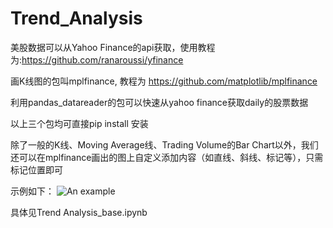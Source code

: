 # Trend_Analysis

美股数据可以从Yahoo Finance的api获取，使用教程为:https://github.com/ranaroussi/yfinance

画K线图的包叫mplfinance, 教程为 https://github.com/matplotlib/mplfinance

利用pandas_datareader的包可以快速从yahoo finance获取daily的股票数据

以上三个包均可直接pip install 安装

除了一般的K线、Moving Average线、Trading Volume的Bar Chart以外，我们还可以在mplfinance画出的图上自定义添加内容（如直线、斜线、标记等），只需标记位置即可

示例如下：
![An example](https://github.com/YZhang0303/Trend_Analysis/blob/main/AAPL_candle_line.jpg)

具体见Trend Analysis_base.ipynb



